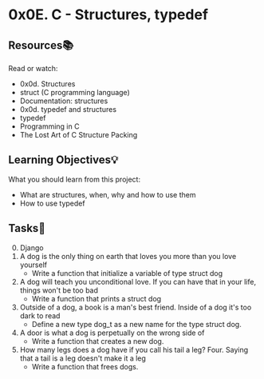 # 0x0E. C - Structures, typedef
## Resources📚
Read or watch:

* 0x0d. Structures
* struct (C programming language)
* Documentation: structures
* 0x0d. typedef and structures
* typedef
* Programming in C
* The Lost Art of C Structure Packing
## Learning Objectives💡
What you should learn from this project:

* What are structures, when, why and how to use them
* How to use typedef
## Tasks📝
0. Django
1. A dog is the only thing on earth that loves you more than you love yourself
   * Write a function that initialize a variable of type struct dog
2. A dog will teach you unconditional love. If you can have that in your life, things won't be too bad
   * Write a function that prints a struct dog
3. Outside of a dog, a book is a man's best friend. Inside of a dog it's too dark to read
   * Define a new type dog_t as a new name for the type struct dog.
4. A door is what a dog is perpetually on the wrong side of
   * Write a function that creates a new dog.
5. How many legs does a dog have if you call his tail a leg? Four. Saying that a tail is a leg doesn't make it a leg
   * Write a function that frees dogs.
